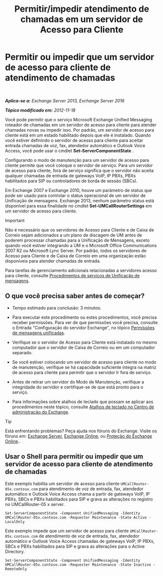 ﻿---
title: 'Permitir/impedir atendimento de chamadas em um servidor de Acesso para Cliente'
TOCTitle: Permitir ou impedir que um servidor de acesso para cliente de atendimento de chamadas
ms:assetid: 8287bb78-2621-4b80-a128-8f2ccd67923a
ms:mtpsurl: https://technet.microsoft.com/pt-br/library/Bb123529(v=EXCHG.150)
ms:contentKeyID: 50556217
ms.date: 05/22/2018
mtps_version: v=EXCHG.150
ms.translationtype: MT
---

# Permitir ou impedir que um servidor de acesso para cliente de atendimento de chamadas

 

_**Aplica-se a:** Exchange Server 2013, Exchange Server 2016_

_**Tópico modificado em:** 2012-11-18_

Você pode permitir que o serviço Microsoft Exchange Unified Messaging roteador de chamadas em um servidor de acesso para cliente para atender chamadas novas ou impedir isso. Por padrão, um servidor de acesso para cliente está em um estado habilitado depois que ele é instalado. Quando você estiver definindo o servidor de acesso para cliente para aceitar entrada chamadas de voz, fax, atendedor automático e Outlook Voice Access, você pode usar o cmdlet **Set-ServerComponentState** .

Configurando o modo de manutenção para um servidor de acesso para cliente permite que você coloque o servidor de serviço. Para um servidor de acesso para cliente, fora de serviço significa que o servidor não aceita qualquer chamadas de entrada de gateways VoIP, IP PBXs, PBXs habilitados para SIP ou controladores de borda de sessão (SBCs).

Em Exchange 2007 e Exchange 2010, houve um parâmetro de status que pode ser usado para controlar o status operacional de um servidor de Unificação de mensagens. Exchange 2013, nenhum parâmetro status está disponível para essa finalidade no cmdlet **Set-UMCallRouterSettings** em um servidor de acesso para cliente.


> [!IMPORTANT]
> Não é necessário que os servidores de Acesso para Cliente e de Caixa de Correio sejam adicionados a um plano de discagem de UM antes de poderem processar chamadas para a Unificação de Mensagens, exceto quando você estiver integrando a UM e o Microsoft Office Communications 2007 R2 ou Microsoft Lync Server. Por padrão, todos os servidores de Acesso para Cliente e de Caixa de Correio em uma organização estão disponíveis para atender chamadas de entrada.



Para tarefas de gerenciamento adicionais relacionadas a servidores acesso para cliente, consulte [Procedimentos de serviços de Unificação de mensagens](um-services-procedures-exchange-2013-help.md).

## O que você precisa saber antes de começar?

  - Tempo estimado para conclusão: 3 minutos.

  - Para executar este procedimento ou estes procedimentos, você precisa receber permissões. Para ver de que permissões você precisa, consulte o Entrada "Configuração do servidor Exchange", no tópico [Permissões de mensagens unificadas](unified-messaging-permissions-exchange-2013-help.md).

  - Verifique se o servidor de Acesso para Cliente está instalado no mesmo computador que o servidor de Caixa de Correio ou em um computador separado.

  - Se você estiver colocando um servidor de acesso para cliente no modo de manutenção, verifique se há capacidade suficiente íntegra na matriz de acesso para cliente para permitir que o servidor Ir fora de serviço.

  - Antes de retirar um servidor do Modo de Manutenção, verifique a integridade do servidor e certifique-se de que está pronto para o serviço.

  - Para informações sobre atalhos de teclado que possam se aplicar aos procedimentos neste tópico, consulte [Atalhos de teclado no Centro de administração do Exchange](keyboard-shortcuts-in-the-exchange-admin-center-exchange-online-protection-help.md).


> [!TIP]
> Está enfrentando problemas? Peça ajuda nos fóruns do Exchange. Visite os fóruns em: <A href="https://go.microsoft.com/fwlink/p/?linkid=60612">Exchange Server</A>, <A href="https://go.microsoft.com/fwlink/p/?linkid=267542">Exchange Online</A>, ou <A href="https://go.microsoft.com/fwlink/p/?linkid=285351">Proteção do Exchange Online</A>..



## Usar o Shell para permitir ou impedir que um servidor de acesso para cliente de atendimento de chamadas

Este exemplo habilita um servidor de acesso para cliente `UMCallRouter-05x.contoso.com` para atendimento de voz de entrada, fax, atendedor automático e Outlook Voice Access chama a partir de gateways VoIP, IP PBXs, SBCs e PBXs habilitados para SIP e grava as alterações no registro no UMCallRouter-05 x server.

    Set-ServerComponentState -Component UnifiedMessaging -Identity UMCallRouter-05x.contoso.com -Requester Maintenance -State Active -LocalOnly

Este exemplo impede que um servidor de acesso para cliente `UMCallRouter-05x.contoso.com` de atendimento de voz de entrada, fax, atendedor automático e Outlook Voice Access chamadas de gateways VoIP, IP PBXs, SBCs e PBXs habilitados para SIP e grava as alterações para o Active Directory.

    Set-ServerComponentState -Component UnifiedMessaging -Identity UMCallRouter-05x.contoso.com -Requester Maintenance -State Inactive -RemoteOnly

